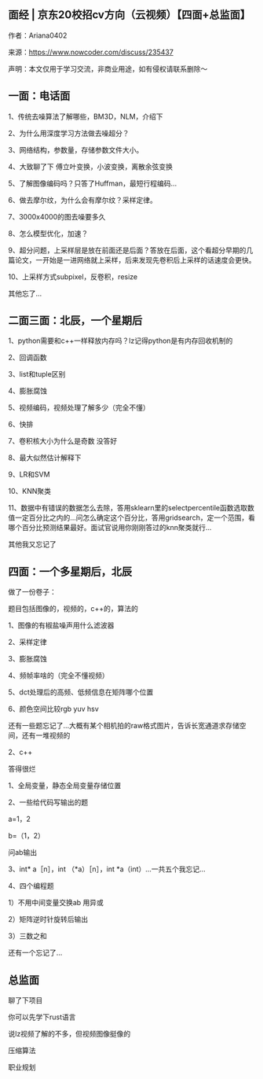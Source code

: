 ## 面经 | 京东20校招cv方向（云视频）【四面+总监面】

作者：Ariana0402

来源：https://www.nowcoder.com/discuss/235437

声明：本文仅用于学习交流，非商业用途，如有侵权请联系删除～

 

## 一面：电话面

1、传统去噪算法了解哪些，BM3D，NLM，介绍下

2、为什么用深度学习方法做去噪超分？

3、网络结构，参数量，存储参数文件大小。

4、大致聊了下 傅立叶变换，小波变换，离散余弦变换

5、了解图像编码吗？只答了Huffman，最短行程编码…

6、做去摩尔纹，为什么会有摩尔纹？采样定律。

7、3000x4000的图去噪要多久

8、怎么模型优化，加速？

9、超分问题，上采样层是放在前面还是后面？答放在后面，这个看超分早期的几篇论文，一开始是一进网络就上采样，后来发现先卷积后上采样的话速度会更快。

10、上采样方式subpixel，反卷积，resize

其他忘了…

## 二面三面：北辰，一个星期后

1、python需要和c++一样释放内存吗？lz记得python是有内存回收机制的

2、回调函数

3、list和tuple区别

4、膨胀腐蚀

5、视频编码，视频处理了解多少（完全不懂）

6、快排

7、卷积核大小为什么是奇数 没答好

8、最大似然估计解释下

9、LR和SVM

10、KNN聚类

11、数据中有错误的数据怎么去除，答用sklearn里的selectpercentile函数选取数值一定百分比之内的…问怎么确定这个百分比，答用gridsearch，定一个范围，看哪个百分比预测结果最好。面试官说用你刚刚答过的knn聚类就行…

其他我又忘记了

## 四面：一个多星期后，北辰

做了一份卷子：

题目包括图像的，视频的，c++的，算法的

1、图像的有椒盐噪声用什么滤波器

2、采样定律

3、膨胀腐蚀

4、频帧率啥的（完全不懂视频）

5、dct处理后的高频、低频信息在矩阵哪个位置

6、颜色空间比较rgb yuv hsv

还有一些题忘记了…大概有某个相机拍的raw格式图片，告诉长宽通道求存储空间，还有一堆视频的

2、c++

答得很烂

1、全局变量，静态全局变量存储位置

2、一些给代码写输出的题

a=1，2

b=（1，2）

问ab输出

3、int* a［n］，int （*a）［n］，int *a（int）…一共五个我忘记…

4、四个编程题

1）不用中间变量交换ab 用异或

2）矩阵逆时针旋转后输出

3）三数之和

还有一个忘记了…

## 总监面

聊了下项目

你可以先学下rust语言

说lz视频了解的不多，但视频图像挺像的

压缩算法

职业规划
